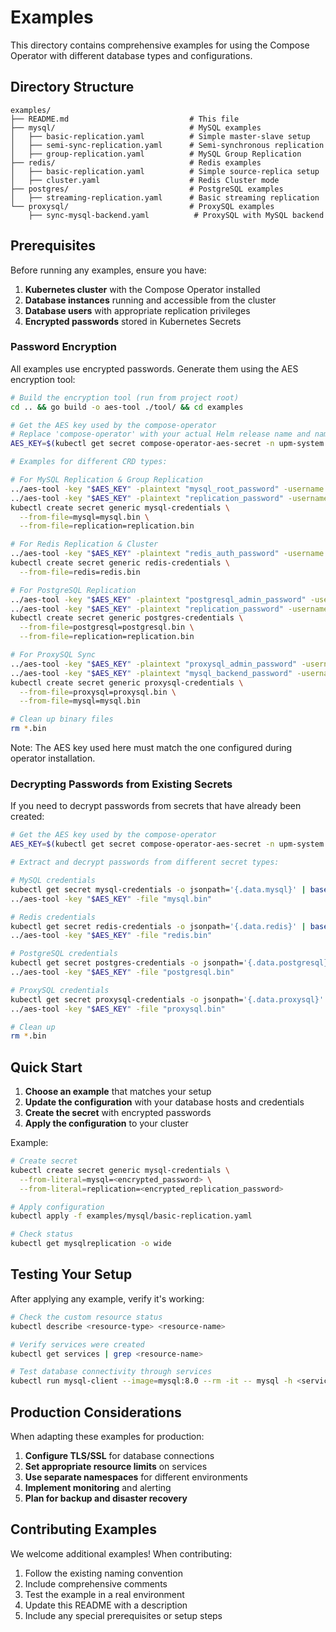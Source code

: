 # Examples

This directory contains comprehensive examples for using the Compose Operator with different database types and configurations.

## Directory Structure

```
examples/
├── README.md                           # This file
├── mysql/                              # MySQL examples
│   ├── basic-replication.yaml          # Simple master-slave setup
│   ├── semi-sync-replication.yaml      # Semi-synchronous replication
│   ├── group-replication.yaml          # MySQL Group Replication
├── redis/                              # Redis examples
│   ├── basic-replication.yaml          # Simple source-replica setup
│   ├── cluster.yaml                    # Redis Cluster mode
├── postgres/                           # PostgreSQL examples
│   ├── streaming-replication.yaml      # Basic streaming replication
└── proxysql/                           # ProxySQL examples
    ├── sync-mysql-backend.yaml          # ProxySQL with MySQL backend
```

## Prerequisites

Before running any examples, ensure you have:

1. **Kubernetes cluster** with the Compose Operator installed
2. **Database instances** running and accessible from the cluster
3. **Database users** with appropriate replication privileges
4. **Encrypted passwords** stored in Kubernetes Secrets

### Password Encryption

All examples use encrypted passwords. Generate them using the AES encryption tool:

```bash
# Build the encryption tool (run from project root)
cd .. && go build -o aes-tool ./tool/ && cd examples

# Get the AES key used by the compose-operator
# Replace 'compose-operator' with your actual Helm release name and namespace
AES_KEY=$(kubectl get secret compose-operator-aes-secret -n upm-system -o jsonpath='{.data.AES_SECRET_KEY}' | base64 -d)

# Examples for different CRD types:

# For MySQL Replication & Group Replication
../aes-tool -key "$AES_KEY" -plaintext "mysql_root_password" -username "mysql"
../aes-tool -key "$AES_KEY" -plaintext "replication_password" -username "replication"
kubectl create secret generic mysql-credentials \
  --from-file=mysql=mysql.bin \
  --from-file=replication=replication.bin

# For Redis Replication & Cluster
../aes-tool -key "$AES_KEY" -plaintext "redis_auth_password" -username "redis"
kubectl create secret generic redis-credentials \
  --from-file=redis=redis.bin

# For PostgreSQL Replication
../aes-tool -key "$AES_KEY" -plaintext "postgresql_admin_password" -username "postgresql"
../aes-tool -key "$AES_KEY" -plaintext "replication_password" -username "replication"
kubectl create secret generic postgres-credentials \
  --from-file=postgresql=postgresql.bin \
  --from-file=replication=replication.bin

# For ProxySQL Sync
../aes-tool -key "$AES_KEY" -plaintext "proxysql_admin_password" -username "proxysql"
../aes-tool -key "$AES_KEY" -plaintext "mysql_backend_password" -username "mysql"
kubectl create secret generic proxysql-credentials \
  --from-file=proxysql=proxysql.bin \
  --from-file=mysql=mysql.bin

# Clean up binary files
rm *.bin
```

Note: The AES key used here must match the one configured during operator installation.

### Decrypting Passwords from Existing Secrets

If you need to decrypt passwords from secrets that have already been created:

```bash
# Get the AES key used by the compose-operator
AES_KEY=$(kubectl get secret compose-operator-aes-secret -n upm-system -o jsonpath='{.data.AES_SECRET_KEY}' | base64 -d)

# Extract and decrypt passwords from different secret types:

# MySQL credentials
kubectl get secret mysql-credentials -o jsonpath='{.data.mysql}' | base64 -d > mysql.bin
../aes-tool -key "$AES_KEY" -file "mysql.bin"

# Redis credentials  
kubectl get secret redis-credentials -o jsonpath='{.data.redis}' | base64 -d > redis.bin
../aes-tool -key "$AES_KEY" -file "redis.bin"

# PostgreSQL credentials
kubectl get secret postgres-credentials -o jsonpath='{.data.postgresql}' | base64 -d > postgresql.bin
../aes-tool -key "$AES_KEY" -file "postgresql.bin"

# ProxySQL credentials
kubectl get secret proxysql-credentials -o jsonpath='{.data.proxysql}' | base64 -d > proxysql.bin
../aes-tool -key "$AES_KEY" -file "proxysql.bin"

# Clean up
rm *.bin
```

## Quick Start

1. **Choose an example** that matches your setup
2. **Update the configuration** with your database hosts and credentials
3. **Create the secret** with encrypted passwords
4. **Apply the configuration** to your cluster

Example:
```bash
# Create secret
kubectl create secret generic mysql-credentials \
  --from-literal=mysql=<encrypted_password> \
  --from-literal=replication=<encrypted_replication_password>

# Apply configuration
kubectl apply -f examples/mysql/basic-replication.yaml

# Check status
kubectl get mysqlreplication -o wide
```

## Testing Your Setup

After applying any example, verify it's working:

```bash
# Check the custom resource status
kubectl describe <resource-type> <resource-name>

# Verify services were created
kubectl get services | grep <resource-name>

# Test database connectivity through services
kubectl run mysql-client --image=mysql:8.0 --rm -it -- mysql -h <service-name> -u root -p
```

## Production Considerations

When adapting these examples for production:

1. **Configure TLS/SSL** for database connections
2. **Set appropriate resource limits** on services
3. **Use separate namespaces** for different environments
4. **Implement monitoring** and alerting
5. **Plan for backup and disaster recovery**

## Contributing Examples

We welcome additional examples! When contributing:

1. Follow the existing naming convention
2. Include comprehensive comments
3. Test the example in a real environment  
4. Update this README with a description
5. Include any special prerequisites or setup steps